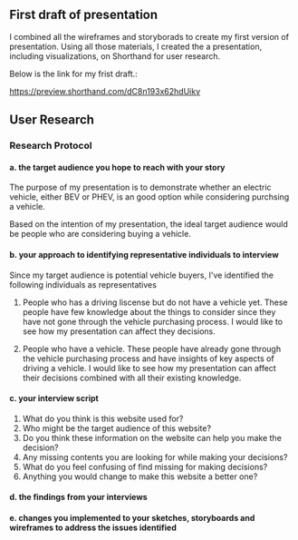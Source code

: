 ## First draft of presentation
I combined all the wireframes and storyborads to create my first version of presentation. Using all those materials, I created the a presentation, including visualizations, on Shorthand for user research.

Below is the link for my frist draft.:

https://preview.shorthand.com/dC8n193x62hdUikv

## User Research

### Research Protocol

#### a. the target audience you hope to reach with your story

The purpose of my presentation is to demonstrate whether an electric vehicle, either BEV or PHEV, is an good option while considering purchsing a vehicle.

Based on the intention of my presentation, the ideal target audience would be people who are considering buying a vehicle.

#### b. your approach to identifying representative individuals to interview

Since my target audience is potential vehicle buyers, I've identified the following individuals as representatives

1. People who has a driving liscense but do not have a vehicle yet.
These people have few knowledge about the things to consider since they have not gone through the vehicle purchasing process. I would like to see how my presentation can affect they decisions.

2. People who have a vehicle.
These people have already gone through the vehicle purchasing process and have insights of key aspects of driving a vehicle. I would like to see how my presentation can affect their decisions combined with all their existing knowledge.

#### c. your interview script

1. What do you think is this website used for?
2. Who might be the target audience of this website?
3. Do you think these information on the website can help you make the decision?
4. Any missing contents you are looking for while making your decisions?
5. What do you feel confusing of find missing for making decisions?
6. Anything you would change to make this website a better one?

#### d. the findings from your interviews


#### e. changes you implemented to your sketches, storyboards and wireframes to address the issues identified
